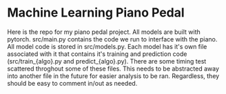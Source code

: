 # Machine Learning Piano Pedal

Here is the repo for my piano pedal project. All models are built with pytorch. src/main.py contains the code we run to interface with the piano. All model code is stored in src/models.py. Each model has it's own file associated with it that contains it's training and prediction code (src/train_{algo}.py and predict_{algo}.py). There are some timing test scattered throghout some of these files. This needs to be abstracted away into another file in the future for easier analysis to be ran. Regardless, they should be easy to comment in/out as needed.
